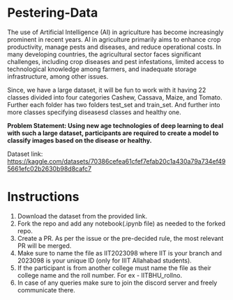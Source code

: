 # Pestering-Data
The use of Artificial Intelligence (AI) in agriculture has become increasingly prominent in recent years. AI in agriculture primarily aims to enhance crop productivity, manage pests and diseases, and reduce operational costs. In many developing countries, the agricultural sector faces significant challenges, including crop diseases and pest infestations, limited access to technological knowledge among farmers, and inadequate storage infrastructure, among other issues.

Since, we have a large dataset, it will be fun to work with it having 22 classes divided into four categories Cashew, Cassava, Maize, and Tomato. Further each folder has two folders test_set and train_set. And further into more classes specifying diseasesd classes and healthy one.

**Problem Statement: Using new age technologies of deep learning to deal with such a large dataset, participants are required to create a model to classify images based on the disease or healthy.**

Dataset link: https://kaggle.com/datasets/70386cefea61cfef7efab20c1a430a79a734ef495661efc02b2630b98d8cafc7

# Instructions
1) Download the dataset from the provided link.
2) Fork the repo and add any notebook(.ipynb file) as needed to the forked repo.
3) Create a PR. As per the issue or the pre-decided rule, the most relevant PR will be merged.
4) Make sure to name the file as IIT2023098 where IIT is your branch and 2023098 is your unique ID (only for IIIT Allahabad students).
5) If the participant is from another college must name the file as their college name and the roll number. For ex - IITBHU_rollno.
6) In case of any queries make sure to join the discord server and freely communicate there.
